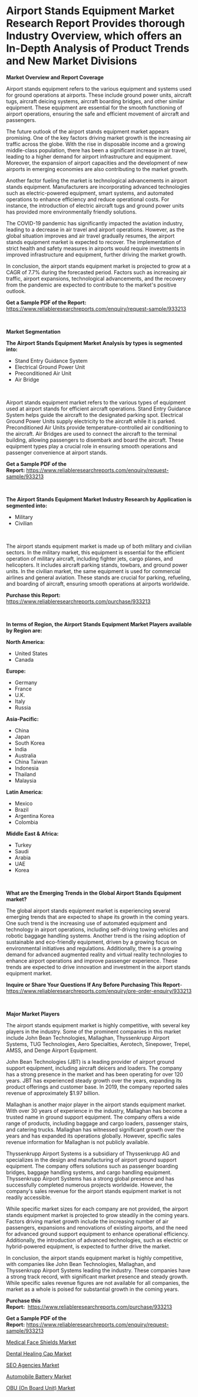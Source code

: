 <p><h1>Airport Stands Equipment Market Research Report Provides thorough Industry Overview, which offers an In-Depth Analysis of Product Trends and New Market Divisions</h1></p><p><strong>Market Overview and Report Coverage</strong></p>
<p><p>Airport stands equipment refers to the various equipment and systems used for ground operations at airports. These include ground power units, aircraft tugs, aircraft deicing systems, aircraft boarding bridges, and other similar equipment. These equipment are essential for the smooth functioning of airport operations, ensuring the safe and efficient movement of aircraft and passengers.</p><p>The future outlook of the airport stands equipment market appears promising. One of the key factors driving market growth is the increasing air traffic across the globe. With the rise in disposable income and a growing middle-class population, there has been a significant increase in air travel, leading to a higher demand for airport infrastructure and equipment. Moreover, the expansion of airport capacities and the development of new airports in emerging economies are also contributing to the market growth.</p><p>Another factor fueling the market is technological advancements in airport stands equipment. Manufacturers are incorporating advanced technologies such as electric-powered equipment, smart systems, and automated operations to enhance efficiency and reduce operational costs. For instance, the introduction of electric aircraft tugs and ground power units has provided more environmentally friendly solutions.</p><p>The COVID-19 pandemic has significantly impacted the aviation industry, leading to a decrease in air travel and airport operations. However, as the global situation improves and air travel gradually resumes, the airport stands equipment market is expected to recover. The implementation of strict health and safety measures in airports would require investments in improved infrastructure and equipment, further driving the market growth.</p><p>In conclusion, the airport stands equipment market is projected to grow at a CAGR of 7.7% during the forecasted period. Factors such as increasing air traffic, airport expansions, technological advancements, and the recovery from the pandemic are expected to contribute to the market's positive outlook.</p></p>
<p><strong>Get a Sample PDF of the Report:</strong> <a href="https://www.reliableresearchreports.com/enquiry/request-sample/933213">https://www.reliableresearchreports.com/enquiry/request-sample/933213</a></p>
<p>&nbsp;</p>
<p><strong>Market Segmentation</strong></p>
<p><strong>The Airport Stands Equipment Market Analysis by types is segmented into:</strong></p>
<p><ul><li>Stand Entry Guidance System</li><li>Electrical Ground Power Unit</li><li>Preconditioned Air Unit</li><li>Air Bridge</li></ul></p>
<p>&nbsp;</p>
<p><p>Airport stands equipment market refers to the various types of equipment used at airport stands for efficient aircraft operations. Stand Entry Guidance System helps guide the aircraft to the designated parking spot. Electrical Ground Power Units supply electricity to the aircraft while it is parked. Preconditioned Air Units provide temperature-controlled air conditioning to the aircraft. Air Bridges are used to connect the aircraft to the terminal building, allowing passengers to disembark and board the aircraft. These equipment types play a crucial role in ensuring smooth operations and passenger convenience at airport stands.</p></p>
<p><strong>Get a Sample PDF of the Report:</strong>&nbsp;<a href="https://www.reliableresearchreports.com/enquiry/request-sample/933213">https://www.reliableresearchreports.com/enquiry/request-sample/933213</a></p>
<p>&nbsp;</p>
<p><strong>The Airport Stands Equipment Market Industry Research by Application is segmented into:</strong></p>
<p><ul><li>Military</li><li>Civilian</li></ul></p>
<p>&nbsp;</p>
<p><p>The airport stands equipment market is made up of both military and civilian sectors. In the military market, this equipment is essential for the efficient operation of military aircraft, including fighter jets, cargo planes, and helicopters. It includes aircraft parking stands, towbars, and ground power units. In the civilian market, the same equipment is used for commercial airlines and general aviation. These stands are crucial for parking, refueling, and boarding of aircraft, ensuring smooth operations at airports worldwide.</p></p>
<p><strong>Purchase this Report:</strong>&nbsp; <a href="https://www.reliableresearchreports.com/purchase/933213">https://www.reliableresearchreports.com/purchase/933213</a></p>
<p>&nbsp;</p>
<p><strong>In terms of Region, the Airport Stands Equipment Market Players available by Region are:</strong></p>
<p>
    <p> <strong> North America: </strong>
        <ul>
            <li>United States</li>
            <li>Canada</li>
        </ul>
        </p> 
    <p> <strong> Europe: </strong>
        <ul>
            <li>Germany</li>
            <li>France</li>
            <li>U.K.</li>
            <li>Italy</li>
            <li>Russia</li>
        </ul>
        </p> 
    <p> <strong> Asia-Pacific: </strong>
        <ul>
            <li>China</li>
            <li>Japan</li>
            <li>South Korea</li>
            <li>India</li>
            <li>Australia</li>
            <li>China Taiwan</li>
            <li>Indonesia</li>
            <li>Thailand</li>
            <li>Malaysia</li>
        </ul>
        </p> 
    <p> <strong> Latin America: </strong>
        <ul>
            <li>Mexico</li>
            <li>Brazil</li>
            <li>Argentina Korea</li>
            <li>Colombia</li>
        </ul>
        </p> 
    <p> <strong> Middle East & Africa: </strong>
        <ul>
            <li>Turkey</li>
            <li>Saudi</li>
            <li>Arabia</li>
            <li>UAE</li>
            <li>Korea</li>
        </ul>
    </p>
    </p>
<p>&nbsp;</p>
<p><strong>What are the Emerging Trends in the Global Airport Stands Equipment market?</strong></p>
<p><p>The global airport stands equipment market is experiencing several emerging trends that are expected to shape its growth in the coming years. One such trend is the increasing use of automated equipment and technology in airport operations, including self-driving towing vehicles and robotic baggage handling systems. Another trend is the rising adoption of sustainable and eco-friendly equipment, driven by a growing focus on environmental initiatives and regulations. Additionally, there is a growing demand for advanced augmented reality and virtual reality technologies to enhance airport operations and improve passenger experience. These trends are expected to drive innovation and investment in the airport stands equipment market.</p></p>
<p><strong>Inquire or Share Your Questions If Any Before Purchasing This Report</strong>- <a href="https://www.reliableresearchreports.com/enquiry/pre-order-enquiry/933213">https://www.reliableresearchreports.com/enquiry/pre-order-enquiry/933213</a></p>
<p>&nbsp;</p>
<p><strong>Major Market Players</strong></p>
<p><p>The airport stands equipment market is highly competitive, with several key players in the industry. Some of the prominent companies in this market include John Bean Technologies, Mallaghan, Thyssenkrupp Airport Systems, TUG Technologies, Aero Specialties, Aerotech, Sinepower, Trepel, AMSS, and Denge Airport Equipment.</p><p>John Bean Technologies (JBT) is a leading provider of airport ground support equipment, including aircraft deicers and loaders. The company has a strong presence in the market and has been operating for over 120 years. JBT has experienced steady growth over the years, expanding its product offerings and customer base. In 2019, the company reported sales revenue of approximately $1.97 billion.</p><p>Mallaghan is another major player in the airport stands equipment market. With over 30 years of experience in the industry, Mallaghan has become a trusted name in ground support equipment. The company offers a wide range of products, including baggage and cargo loaders, passenger stairs, and catering trucks. Mallaghan has witnessed significant growth over the years and has expanded its operations globally. However, specific sales revenue information for Mallaghan is not publicly available.</p><p>Thyssenkrupp Airport Systems is a subsidiary of Thyssenkrupp AG and specializes in the design and manufacturing of airport ground support equipment. The company offers solutions such as passenger boarding bridges, baggage handling systems, and cargo handling equipment. Thyssenkrupp Airport Systems has a strong global presence and has successfully completed numerous projects worldwide. However, the company's sales revenue for the airport stands equipment market is not readily accessible.</p><p>While specific market sizes for each company are not provided, the airport stands equipment market is projected to grow steadily in the coming years. Factors driving market growth include the increasing number of air passengers, expansions and renovations of existing airports, and the need for advanced ground support equipment to enhance operational efficiency. Additionally, the introduction of advanced technologies, such as electric or hybrid-powered equipment, is expected to further drive the market.</p><p>In conclusion, the airport stands equipment market is highly competitive, with companies like John Bean Technologies, Mallaghan, and Thyssenkrupp Airport Systems leading the industry. These companies have a strong track record, with significant market presence and steady growth. While specific sales revenue figures are not available for all companies, the market as a whole is poised for substantial growth in the coming years.</p></p>
<p><strong>Purchase this Report:</strong>&nbsp;&nbsp;<a href="https://www.reliableresearchreports.com/purchase/933213">https://www.reliableresearchreports.com/purchase/933213</a></p>
<p></p>
<p><strong>Get a Sample PDF of the Report:</strong>&nbsp;<a href="https://www.reliableresearchreports.com/enquiry/request-sample/933213">https://www.reliableresearchreports.com/enquiry/request-sample/933213</a></p>
<p><p><a href="https://www.reportprime.com/medical-face-shields-r11226">Medical Face Shields Market</a></p><p><a href="https://www.reportprime.com/dental-healing-cap-r11231">Dental Healing Cap Market</a></p><p><a href="https://medium.com/@wadeodinnn745/seo-agencies-market-size-growth-forecast-2023-2030-483a0a41aea8">SEO Agencies Market</a></p><p><a href="https://www.linkedin.com/pulse/automobile-battery-market-insights-players-forecast-till-l1yqc/">Automobile Battery Market</a></p><p><a href="https://issuu.com/reportprime-2/docs/obu-on-board-unit-market-size-2030.pptx?fr=xKAE9_zU1NQ">OBU (On Board Unit) Market</a></p></p>
